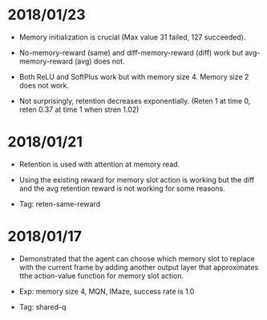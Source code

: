 2018/01/23
==========

- Memory initialization is crucial (Max value 31 failed, 127 succeeded).

- No-memory-reward (same) and diff-memory-reward (diff) work but avg-memory-reward (avg) does not.

- Both ReLU and SoftPlus work but with memory size 4. Memory size 2 does not work.

- Not surprisingly, retention decreases exponentially. (Reten 1 at time 0, reten 0.37 at time 1 when stren 1.02)

2018/01/21
==========

- Retention is used with attention at memory read.

- Using the existing reward for memory slot action is working but the diff and the avg retention reward is not working for some reasons.

- Tag: reten-same-reward

2018/01/17
==========

- Demonstrated that the agent can choose which memory slot to replace with the current frame by adding another output layer that approximates tthe action-value function for memory slot action.

- Exp: memory size 4, MQN, IMaze, success rate is 1.0

- Tag: shared-q
